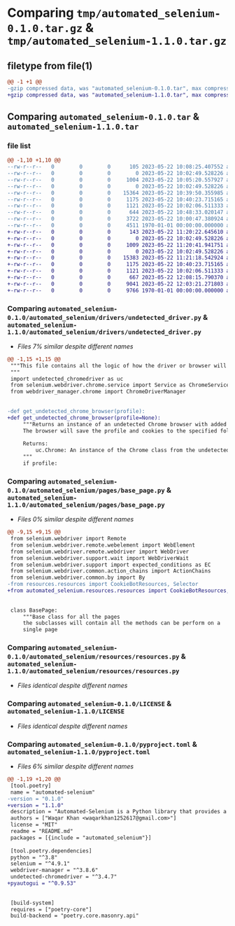 # Comparing `tmp/automated_selenium-0.1.0.tar.gz` & `tmp/automated_selenium-1.1.0.tar.gz`

## filetype from file(1)

```diff
@@ -1 +1 @@
-gzip compressed data, was "automated_selenium-0.1.0.tar", max compression
+gzip compressed data, was "automated_selenium-1.1.0.tar", max compression
```

## Comparing `automated_selenium-0.1.0.tar` & `automated_selenium-1.1.0.tar`

### file list

```diff
@@ -1,10 +1,10 @@
--rw-r--r--   0        0        0      105 2023-05-22 10:08:25.407552 automated_selenium-0.1.0/automated_selenium/__init__.py
--rw-r--r--   0        0        0        0 2023-05-22 10:02:49.528226 automated_selenium-0.1.0/automated_selenium/drivers/__init__.py
--rw-r--r--   0        0        0     1004 2023-05-22 10:05:20.557927 automated_selenium-0.1.0/automated_selenium/drivers/undetected_driver.py
--rw-r--r--   0        0        0        0 2023-05-22 10:02:49.528226 automated_selenium-0.1.0/automated_selenium/pages/__init__.py
--rw-r--r--   0        0        0    15364 2023-05-22 10:39:50.355985 automated_selenium-0.1.0/automated_selenium/pages/base_page.py
--rw-r--r--   0        0        0     1175 2023-05-22 10:40:23.715165 automated_selenium-0.1.0/automated_selenium/resources/resources.py
--rw-r--r--   0        0        0     1121 2023-05-22 10:02:06.511333 automated_selenium-0.1.0/LICENSE
--rw-r--r--   0        0        0      644 2023-05-22 10:48:33.020147 automated_selenium-0.1.0/pyproject.toml
--rw-r--r--   0        0        0     3722 2023-05-22 10:00:47.380924 automated_selenium-0.1.0/README.md
--rw-r--r--   0        0        0     4511 1970-01-01 00:00:00.000000 automated_selenium-0.1.0/PKG-INFO
+-rw-r--r--   0        0        0      143 2023-05-22 11:20:22.645610 automated_selenium-1.1.0/automated_selenium/__init__.py
+-rw-r--r--   0        0        0        0 2023-05-22 10:02:49.528226 automated_selenium-1.1.0/automated_selenium/drivers/__init__.py
+-rw-r--r--   0        0        0     1009 2023-05-22 11:20:41.941751 automated_selenium-1.1.0/automated_selenium/drivers/undetected_driver.py
+-rw-r--r--   0        0        0        0 2023-05-22 10:02:49.528226 automated_selenium-1.1.0/automated_selenium/pages/__init__.py
+-rw-r--r--   0        0        0    15383 2023-05-22 11:21:18.542924 automated_selenium-1.1.0/automated_selenium/pages/base_page.py
+-rw-r--r--   0        0        0     1175 2023-05-22 10:40:23.715165 automated_selenium-1.1.0/automated_selenium/resources/resources.py
+-rw-r--r--   0        0        0     1121 2023-05-22 10:02:06.511333 automated_selenium-1.1.0/LICENSE
+-rw-r--r--   0        0        0      667 2023-05-22 12:08:15.790370 automated_selenium-1.1.0/pyproject.toml
+-rw-r--r--   0        0        0     9041 2023-05-22 12:03:21.271803 automated_selenium-1.1.0/README.md
+-rw-r--r--   0        0        0     9766 1970-01-01 00:00:00.000000 automated_selenium-1.1.0/PKG-INFO
```

### Comparing `automated_selenium-0.1.0/automated_selenium/drivers/undetected_driver.py` & `automated_selenium-1.1.0/automated_selenium/drivers/undetected_driver.py`

 * *Files 7% similar despite different names*

```diff
@@ -1,15 +1,15 @@
 """This file contains all the logic of how the driver or browser will react
 """
 import undetected_chromedriver as uc
 from selenium.webdriver.chrome.service import Service as ChromeService
 from webdriver_manager.chrome import ChromeDriverManager
 
 
-def get_undetected_chrome_browser(profile):
+def get_undetected_chrome_browser(profile=None):
     """Returns an instance of an undetected Chrome browser with added features to make it more undetectable and secure.
     The browser will save the profile and cookies to the specified folder so that you don't have to log in every time.
 
     Returns:
         uc.Chrome: An instance of the Chrome class from the undetected_chromedriver library.
     """
     if profile:
```

### Comparing `automated_selenium-0.1.0/automated_selenium/pages/base_page.py` & `automated_selenium-1.1.0/automated_selenium/pages/base_page.py`

 * *Files 0% similar despite different names*

```diff
@@ -9,15 +9,15 @@
 from selenium.webdriver import Remote
 from selenium.webdriver.remote.webelement import WebElement
 from selenium.webdriver.remote.webdriver import WebDriver
 from selenium.webdriver.support.wait import WebDriverWait
 from selenium.webdriver.support import expected_conditions as EC
 from selenium.webdriver.common.action_chains import ActionChains
 from selenium.webdriver.common.by import By
-from resources.resources import CookieBotResources, Selector
+from automated_selenium.resources.resources import CookieBotResources, Selector
 
 
 class BasePage:
     """Base class for all the pages
     the subclasses will contain all the methods can be perform on a
     single page
```

### Comparing `automated_selenium-0.1.0/automated_selenium/resources/resources.py` & `automated_selenium-1.1.0/automated_selenium/resources/resources.py`

 * *Files identical despite different names*

### Comparing `automated_selenium-0.1.0/LICENSE` & `automated_selenium-1.1.0/LICENSE`

 * *Files identical despite different names*

### Comparing `automated_selenium-0.1.0/pyproject.toml` & `automated_selenium-1.1.0/pyproject.toml`

 * *Files 6% similar despite different names*

```diff
@@ -1,19 +1,20 @@
 [tool.poetry]
 name = "automated-selenium"
-version = "0.1.0"
+version = "1.1.0"
 description = "Automated-Selenium is a Python library that provides a base page class designed to facilitate the implementation of the Page Object Model (POM) structure in Selenium-based test automation projects."
 authors = ["Waqar Khan <waqarkhan1252617@gmail.com>"]
 license = "MIT"
 readme = "README.md"
 packages = [{include = "automated_selenium"}]
 
 [tool.poetry.dependencies]
 python = "^3.8"
 selenium = "^4.9.1"
 webdriver-manager = "^3.8.6"
 undetected-chromedriver = "^3.4.7"
+pyautogui = "^0.9.53"
 
 
 [build-system]
 requires = ["poetry-core"]
 build-backend = "poetry.core.masonry.api"
```

